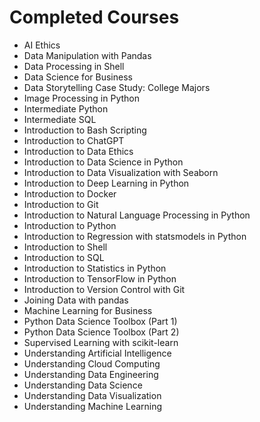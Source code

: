 
# Completed Courses

- AI Ethics
- Data Manipulation with Pandas
- Data Processing in Shell
- Data Science for Business
- Data Storytelling Case Study: College Majors
- Image Processing in Python
- Intermediate Python
- Intermediate SQL
- Introduction to Bash Scripting
- Introduction to ChatGPT
- Introduction to Data Ethics
- Introduction to Data Science in Python
- Introduction to Data Visualization with Seaborn
- Introduction to Deep Learning in Python
- Introduction to Docker
- Introduction to Git
- Introduction to Natural Language Processing in Python
- Introduction to Python
- Introduction to Regression with statsmodels in Python
- Introduction to Shell
- Introduction to SQL
- Introduction to Statistics in Python
- Introduction to TensorFlow in Python
- Introduction to Version Control with Git
- Joining Data with pandas
- Machine Learning for Business
- Python Data Science Toolbox (Part 1)
- Python Data Science Toolbox (Part 2)
- Supervised Learning with scikit-learn
- Understanding Artificial Intelligence
- Understanding Cloud Computing
- Understanding Data Engineering
- Understanding Data Science
- Understanding Data Visualization
- Understanding Machine Learning
